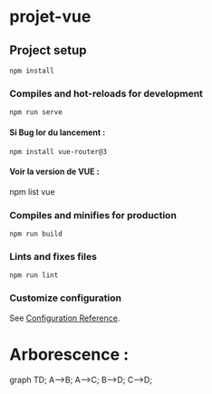# projet-vue

## Project setup
```
npm install
```

### Compiles and hot-reloads for development
```
npm run serve
```
#### Si Bug lor du lancement : 
```
npm install vue-router@3
```

#### Voir la version de VUE :
npm list vue

### Compiles and minifies for production
```
npm run build
```

### Lints and fixes files
```
npm run lint
```

### Customize configuration
See [Configuration Reference](https://cli.vuejs.org/config/).


# Arborescence : 

graph TD;
    A-->B;
    A-->C;
    B-->D;
    C-->D;